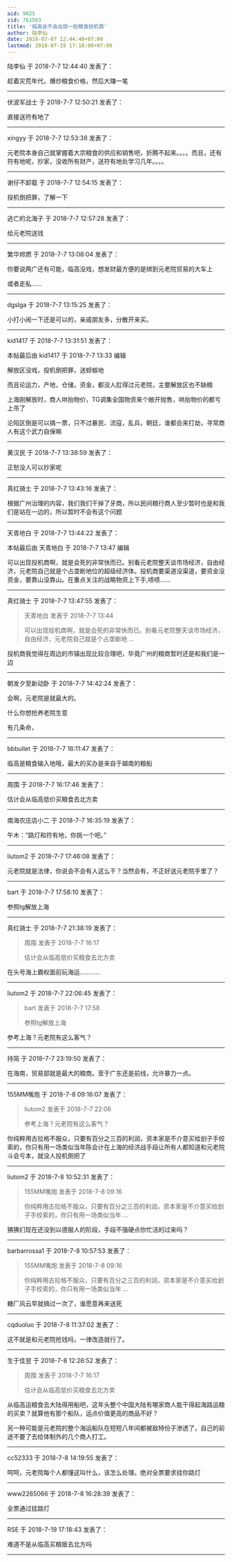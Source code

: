 ```yaml
---
aid: 9025
zid: 761503
title: '临高会不会出现一批粮食投机商'
author: 陆李仙
date: 2018-07-07 12:44:40+07:00
lastmod: 2018-07-19 17:18:00+07:00
---
```


陆李仙 于 2018-7-7 12:44:40 发表了：

趁着灾荒年代，爆炒粮食价格，然后大赚一笔

---------

伏波军战士 于 2018-7-7 12:50:21 发表了：

直接送符有地了

---------

xingyy 于 2018-7-7 12:53:38 发表了：

元老院本身自己就掌握着大宗粮食的供应和销售吧，折腾不起来。。。。而且，还有符有地呢，抄家，没收所有财产，送符有地处学习几年。。。。

---------

谢仔不卸载 于 2018-7-7 12:54:15 发表了：

投机倒把罪，了解一下

---------

逃亡的北海子 于 2018-7-7 12:57:28 发表了：

给元老院送钱

---------

繁华烬燃 于 2018-7-7 13:08:04 发表了：

你要说两广还有可能，临高没戏，想发财最方便的是绑到元老院贸易的大车上

或者走私……

---------

dgslga 于 2018-7-7 13:15:25 发表了：

小打小闹一下还是可以的，亲戚朋友多，分散开来买。

---------

kid1417 于 2018-7-7 13:31:51 发表了：

本帖最后由 kid1417 于 2018-7-7 13:33 编辑 

解放区没戏，投机倒把罪，送蜉蝣地

而且论运力，产地，仓储，资金，都没人肛得过元老院，主要解放区也不缺粮

上海刚解放时，商人哄抬物价，TG调集全国物资来个敞开抛售，哄抬物价的都亏上吊了

沦陷区倒是可以搞一票，只不过暴民、流寇，乱兵，朝廷，谁都会来打劫，寻常商人有这个武力自保嘛

---------

黄汉民 于 2018-7-7 13:38:59 发表了：

正愁没人可以抄家呢

---------

真红骑士 于 2018-7-7 13:43:16 发表了：

根据广州治理的内容，我们我们干掉了牙商，所以民间粮行商人至少暂时也是和我们是站在一边的，所以暂时不会有这个问题

---------

天青地白 于 2018-7-7 13:44:22 发表了：

本帖最后由 天青地白 于 2018-7-7 13:47 编辑 

可以出现投机商啊，就是会死的非常快而已。别看元老院整天谈市场经济，自由经济，元老院自己就是个占垄断地位的超级经济体。投机商要渠道没渠道，要资金没资金，要靠山没靠山。在重点关注的战略物资上下手,啧啧......

---------

真红骑士 于 2018-7-7 13:47:55 发表了：

> 天青地白 发表于 2018-7-7 13:44
> 
> 可以出现投机商啊，就是会死的非常快而已。别看元老院整天谈市场经济，自由经济，元老院自己就是个占垄断地 ...



投机商我觉得在周边的市镇出现比较合理吧，毕竟广州的粮商暂时还是和我们是一边

---------

朝发夕至新动卧 于 2018-7-7 14:42:24 发表了：

会啊，元老院是就最大的。

什么你想抢养老院生意

有几条命，

---------

bbbullet 于 2018-7-7 16:11:47 发表了：

临高是粮食输入地哦，最大的买办是来自于越南的粮船

---------

周围 于 2018-7-7 16:17:46 发表了：

估计会从临高低价买粮食去北方卖

---------

南海农庄店小二 于 2018-7-7 16:35:19 发表了：

午木：“路灯和符有地，你挑一个吧。”

---------

liutom2 于 2018-7-7 17:46:08 发表了：

元老院就是法律，你说会不会有人这么干？当然会有，不正好送元老院手里了？

---------

bart 于 2018-7-7 17:58:10 发表了：

参照tg解放上海

---------

真红骑士 于 2018-7-7 21:38:19 发表了：

> 周围 发表于 2018-7-7 16:17
> 
> 估计会从临高低价买粮食去北方卖



在头号海上霸权面前玩海运…………

---------

liutom2 于 2018-7-7 22:06:45 发表了：

> bart 发表于 2018-7-7 17:58
> 
> 参照tg解放上海



参考上海？元老院有这么客气？

---------

持简 于 2018-7-7 23:19:50 发表了：

在海南，贸易部就是最大的粮商。至于广东还是前线，允许暴力一点。

---------

155MM嘴炮 于 2018-7-8 09:16:07 发表了：

> liutom2 发表于 2018-7-7 22:06
> 
> 参考上海？元老院有这么客气？



你纯粹用古拉格不服众，只要有百分之三百的利润，资本家是不介意买给刽子手绞索的，你只有用一场类似当年陈会计在上海的经济战手段让所有人都知道和元老院斗会亏本，就没人投机倒把了

---------

liutom2 于 2018-7-8 10:52:31 发表了：

> 155MM嘴炮 发表于 2018-7-8 09:16
> 
> 你纯粹用古拉格不服众，只要有百分之三百的利润，资本家是不介意买给刽子手绞索的，你只有用一场类似当年 ...



狒狒们现在还没到以德服人的阶段，手段不强硬点你忙活的过来吗？

---------

barbarrossa1 于 2018-7-8 10:57:53 发表了：

> 155MM嘴炮 发表于 2018-7-8 09:16
> 
> 你纯粹用古拉格不服众，只要有百分之三百的利润，资本家是不介意买给刽子手绞索的，你只有用一场类似当年 ...



糖厂风云早就搞过一次了，谁愿意再来送死

---------

cqduoluo 于 2018-7-8 11:37:02 发表了：

这不就是和元老院抢钱吗，一律改造就行了。

---------

生于佳翌 于 2018-7-8 12:26:52 发表了：

> 周围 发表于 2018-7-7 16:17
> 
> 估计会从临高低价买粮食去北方卖



从临高运粮食去大陆得用船吧，这年头整个中国大陆有哪家商人能干得起海路运粮的买卖？就算他有那个船队，运点价值更高的商品不好？

另一种可能是元老院的整个海运船队在短短八年间都被敌特份子渗透了，自己的前途不要了去给体制外的几个商人打工。

---------

cc52333 于 2018-7-8 14:19:55 发表了：

呵呵，元老院每个人都懂这叫什么，该怎么处理。绝对全票要求挂你路灯

---------

www2265066 于 2018-7-8 16:28:39 发表了：

全票通过挂路灯

---------

RSE 于 2018-7-19 17:18:43 发表了：

难道不是从临高买粮贩去北方吗

---------


